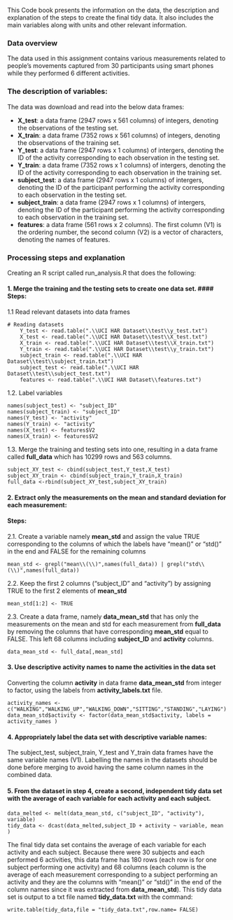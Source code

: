 This Code book presents the information on the data, the description and
explanation of the steps to create the final tidy data. It also includes
the main variables along with units and other relevant information.

### Data overview

The data used in this assignment contains various measurements related
to people’s movements captured from 30 participants using smart phones
while they performed 6 different activities.

### The description of variables:

The data was download and read into the below data frames:

-   **X\_test**: a data frame (2947 rows x 561 columns) of integers,
    denoting the observations of the testing set.  
-   **X\_train**: a data frame (7352 rows x 561 columns) of integers,
    denoting the observations of the training set.  
-   **Y\_test**: a data frame (2947 rows x 1 columns) of intergers,
    denoting the ID of the activity corresponding to each observation in
    the testing set.  
-   **Y\_train**: a data frame (7352 rows x 1 columns) of intergers,
    denoting the ID of the activity corresponding to each observation in
    the training set.  
-   **subject\_test**: a data frame (2947 rows x 1 columns) of
    intergers, denoting the ID of the participant performing the
    activity corresponding to each observation in the testing set.  
-   **subject\_train**: a data frame (2947 rows x 1 columns) of
    intergers, denoting the ID of the participant performing the
    activity corresponding to each observation in the training set.  
-   **features**: a data frame (561 rows x 2 columns). The first column
    (V1) is the ordering number, the second column (V2) is a vector of
    characters, denoting the names of features.

### Processing steps and explanation

Creating an R script called run\_analysis.R that does the following:

#### 1. Merge the training and the testing sets to create one data set. \#\#\#\# Steps:

1.1 Read relevant datasets into data frames

    # Reading datasets
        Y_test <- read.table(".\\UCI HAR Dataset\\test\\y_test.txt")
        X_test <- read.table(".\\UCI HAR Dataset\\test\\X_test.txt")
        X_train <- read.table(".\\UCI HAR Dataset\\test\\X_train.txt")
        Y_train <- read.table(".\\UCI HAR Dataset\\test\\y_train.txt")
        subject_train <- read.table(".\\UCI HAR Dataset\\test\\subject_train.txt")
        subject_test <- read.table(".\\UCI HAR Dataset\\test\\subject_test.txt")
        features <- read.table(".\\UCI HAR Dataset\\features.txt")

1.2. Label variables

    names(subject_test) <- "subject_ID"
    names(subject_train) <- "subject_ID"
    names(Y_test) <- "activity"
    names(Y_train) <- "activity"
    names(X_test) <- features$V2
    names(X_train) <- features$V2

1.3. Merge the training and testing sets into one, resulting in a data
frame called **full\_data** which has 10299 rows and 563 columns.

    subject_XY_test <- cbind(subject_test,Y_test,X_test)
    subject_XY_train <- cbind(subject_train,Y_train,X_train)
    full_data <-rbind(subject_XY_test,subject_XY_train)

#### 2. Extract only the measurements on the mean and standard deviation for each measurement:

#### Steps:

2.1. Create a variable namely **mean\_std** and assign the value TRUE
corresponding to the columns of which the labels have “mean()” or
“std()” in the end and FALSE for the remaining columns

    mean_std <- grepl("mean\\(\\)",names(full_data)) | grepl("std\\(\\)",names(full_data))

2.2. Keep the first 2 columns (“subject\_ID” and “activity”) by
assigning TRUE to the first 2 elements of **mean\_std**

    mean_std[1:2] <- TRUE

2.3. Create a data frame, namely **data\_mean\_std** that has only the
measurements on the mean and std for each measurement from
**full\_data** by removing the columns that have corresponding
**mean\_std** equal to FALSE. This left 68 columns including
**subject\_ID** and **activity** columns.

    data_mean_std <- full_data[,mean_std]

#### 3. Use descriptive activity names to name the activities in the data set

Converting the column **activity** in data frame **data\_mean\_std**
from integer to factor, using the labels from **activity\_labels.txt**
file.

    activity_names <- c("WALKING","WALKING_UP","WALKING_DOWN","SITTING","STANDING","LAYING")
    data_mean_std$activity <- factor(data_mean_std$activity, labels = activity_names )

#### 4. Appropriately label the data set with descriptive variable names:

The subject\_test, subject\_train, Y\_test and Y\_train data frames have
the same variable names (V1). Labelling the names in the datasets should
be done before merging to avoid having the same column names in the
combined data.

#### 5. From the dataset in step 4, create a second, independent tidy data set with the average of each variable for each activity and each subject.

    data_melted <- melt(data_mean_std, c("subject_ID", "activity"), variable)
    tidy_data <- dcast(data_melted,subject_ID + activity ~ variable, mean )

The final tidy data set contains the average of each variable for each
activity and each subject. Because there were 30 subjects and each
performed 6 activities, this data frame has 180 rows (each row is for
one subject performing one activity) and 68 columns (each column is the
average of each measurement corresponding to a subject performing an
activity and they are the columns with “mean()” or “std()” in the end of
the column names since it was extracted from **data\_mean\_std**). This
tidy data set is output to a txt file named **tidy\_data.txt** with the
command:

    write.table(tidy_data,file = "tidy_data.txt",row.name= FALSE)
